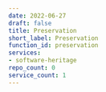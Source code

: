 ```yaml
---
date: 2022-06-27
draft: false
title: Preservation
short_label: Preservation
function_id: preservation
services:
- software-heritage
repo_count: 0
service_count: 1
---
```



